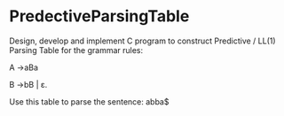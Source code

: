 # PredectiveParsingTable

Design, develop and implement C program to construct Predictive / LL(1) Parsing Table
for the grammar rules:

A →aBa 

B →bB | ε. 

Use this table to parse the sentence: abba$
